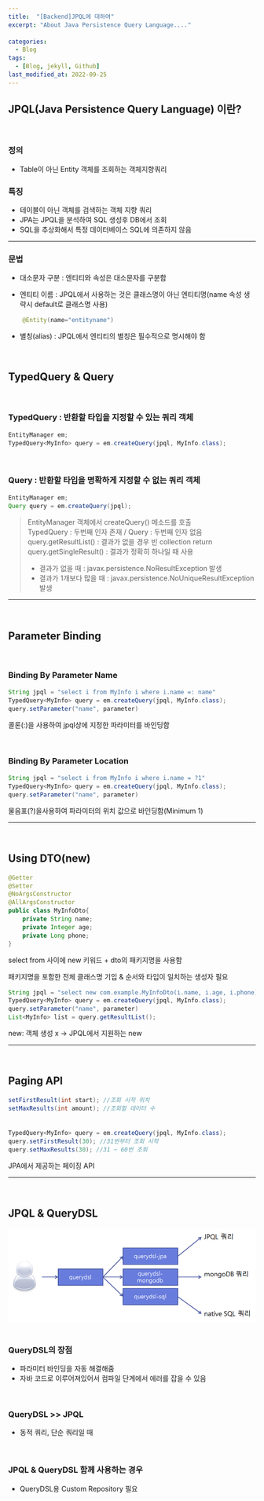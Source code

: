```yaml
---
title:  "[Backend]JPQL에 대하여"
excerpt: "About Java Persistence Query Language...."

categories:
  - Blog
tags:
  - [Blog, jekyll, Github]
last_modified_at: 2022-09-25
---
```



##  JPQL(Java Persistence Query Language) 이란?
<br />

### 정의 
- Table이 아닌 Entity 객체를 조회하는 객체지향쿼리


### 특징
- 테이블이 아닌 객체를 검색하는 객체 지향 쿼리
- JPA는 JPQL을 분석하여 SQL 생성후 DB에서 조회
- SQL을 추상화해서 특정 데이터베이스 SQL에 의존하지 않음

---

### 문법

- 대소문자 구분 : 엔티티와 속성은 대소문자를 구분함

- 엔티티 이름 : JPQL에서 사용하는 것은 클래스명이 아닌 엔티티명(name 속성 생략시 default로 클래스명 사용)
```java
    @Entity(name="entityname")
```
- 별칭(alias) : JPQL에서 엔티티의 별칭은 필수적으로 명시해야 함

<br />

## TypedQuery & Query

<br />

### TypedQuery : 반환할 타입을 지정할 수 있는 쿼리 객체

```java
EntityManager em;
TypedQuery<MyInfo> query = em.createQuery(jpql, MyInfo.class);
```

<br />

### Query : 반환할 타입을 명확하게 지정할 수 없는 쿼리 객체

```java
EntityManager em;
Query query = em.createQuery(jpql);
```

> EntityManager 객체에서 createQuery() 메소드를 호출<br />
> TypedQuery : 두번째 인자 존재 / Query : 두번째 인자 없음<br />
> query.getResultList() : 결과가 없을 경우 빈 collection return<br />
> query.getSingleResult() : 결과가 정확히 하나일 때 사용
>- 결과가 없을 때 : javax.persistence.NoResultException 발생
>- 결과가 1개보다 많을 때 : javax.persistence.NoUniqueResultException 발생

---
<br />

## Parameter Binding
<br />

### Binding By Parameter Name
```java
String jpql = "select i from MyInfo i where i.name =: name"
TypedQuery<MyInfo> query = em.createQuery(jpql, MyInfo.class);
query.setParameter("name", parameter)
```
콜론(:)을 사용하여 jpql상에 지정한 파라미터를 바인딩함

<br />

### Binding By Parameter Location
```java
String jpql = "select i from MyInfo i where i.name = ?1"
TypedQuery<MyInfo> query = em.createQuery(jpql, MyInfo.class);
query.setParameter("name", parameter)
```
물음표(?)을사용하여 파라미터의 위치 값으로 바인딩함(Minimum 1)

---
<br />

## Using DTO(new)
```java
@Getter
@Setter
@NoArgsConstructor
@AllArgsConstructor
public class MyInfoDto{
    private String name;
    private Integer age;
    private Long phone;
}
```


select from 사이에 new 키워드 + dto의 패키지명을 사용함
<br />

패키지명을 포함한 전체 클래스명 기입 & 순서와 타입이 일치하는 생성자 필요

```java
String jpql = "select new com.example.MyInfoDto(i.name, i.age, i.phone) from MyInfo i"
TypedQuery<MyInfo> query = em.createQuery(jpql, MyInfo.class);
query.setParameter("name", parameter)
List<MyInfo> list = query.getResultList();
```
new: 객체 생성 x -> JPQL에서 지원하는 new

---

<br />

## Paging API
```java
setFirstResult(int start); //조회 시작 위치
setMaxResults(int amount); //조회할 데이터 수


TypedQuery<MyInfo> query = em.createQuery(jpql, MyInfo.class);
query.setFirstResult(30); //31번부터 조회 시작
query.setMaxResults(30); //31 ~ 60번 조회
```
JPA에서 제공하는 페이징 API

---
<br />


## JPQL & QueryDSL

![image info](/assets/img/querydsl.png)
<img src="/assets/img/querydsl.png" alt="" width="0" height="0">

### QueryDSL의 장점
- 파라미터 바인딩을 자동 해결해줌
- 자바 코드로 이루어져있어서 컴파일 단계에서 에러를 잡을 수 있음

<br />

### QueryDSL >> JPQL
- 동적 쿼리, 단순 쿼리일 때

<br />

### JPQL & QueryDSL 함께 사용하는 경우
- QueryDSL용 Custom Repository 필요
